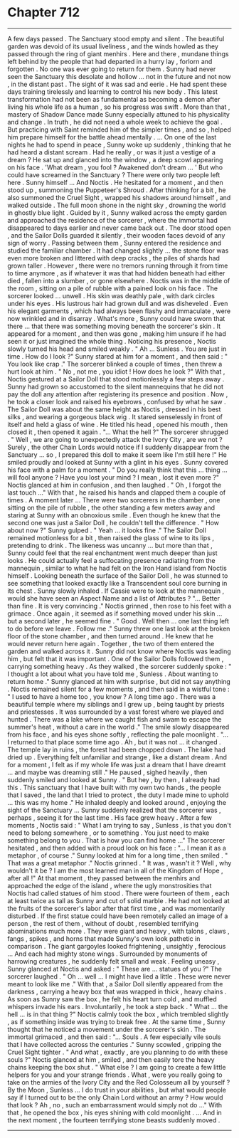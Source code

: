 
# Chapter 712


---

A few days passed .
The Sanctuary stood empty and silent . The beautiful garden was devoid of its usual liveliness , and the winds howled as they passed through the ring of giant menhirs . Here and there , mundane things left behind by the people that had departed in a hurry lay , forlorn and forgotten . No one was ever going to return for them .
Sunny had never seen the Sanctuary this desolate and hollow … not in the future and not now , in the distant past . The sight of it was sad and eerie .
He had spent these days training tirelessly and learning to control his new body . This latest transformation had not been as fundamental as becoming a demon after living his whole life as a human , so his progress was swift . More than that , mastery of Shadow Dance made Sunny especially attuned to his physicality and change .
In truth , he did not need a whole week to achieve the goal . But practicing with Saint reminded him of the simpler times , and so , helped him prepare himself for the battle ahead mentally .
… On one of the last nights he had to spend in peace , Sunny woke up suddenly , thinking that he had heard a distant scream . Had he really , or was it just a vestige of a dream ?
He sat up and glanced into the window , a deep scowl appearing on his face .
'What dream , you fool ? Awakened don't dream … '
But who could have screamed in the Sanctuary ? There were only two people left here . Sunny himself …
And Noctis .
He hesitated for a moment , and then stood up , summoning the Puppeteer's Shroud . After thinking for a bit , he also summoned the Cruel Sight , wrapped his shadows around himself , and walked outside .
The full moon shone in the night sky , drowning the world in ghostly blue light . Guided by it , Sunny walked across the empty garden and approached the residence of the sorcerer , where the immortal had disappeared to days earlier and never came back out .
The door stood open , and the Sailor Dolls guarded it silently , their wooden faces devoid of any sign of worry .
Passing between them , Sunny entered the residence and studied the familiar chamber . It had changed slightly … the stone floor was even more broken and littered with deep cracks , the piles of shards had grown taller .
However , there were no tremors running through it from time to time anymore , as if whatever it was that had hidden beneath had either died , fallen into a slumber , or gone elsewhere .
Noctis was in the middle of the room , sitting on a pile of rubble with a pained look on his face . The sorcerer looked … unwell .
His skin was deathly pale , with dark circles under his eyes . His lustrous hair had grown dull and was disheveled . Even his elegant garments , which had always been flashy and immaculate , were now wrinkled and in disarray .
What's more , Sunny could have sworn that there … that there was something moving beneath the sorcerer's skin . It appeared for a moment , and then was gone , making him unsure if he had seen it or just imagined the whole thing .
Noticing his presence , Noctis slowly turned his head and smiled weakly .
" Ah … Sunless . You are just in time . How do I look ?"
Sunny stared at him for a moment , and then said :
" You look like crap ."
The sorcerer blinked a couple of times , then threw a hurt look at him .
" No , not me , you idiot ! How does he look ?"
With that , Noctis gestured at a Sailor Doll that stood motionlessly a few steps away .
Sunny had grown so accustomed to the silent mannequins that he did not pay the doll any attention after registering its presence and position . Now , he took a closer look and raised his eyebrows , confused by what he saw .
The Sailor Doll was about the same height as Noctis , dressed in his best silks , and wearing a gorgeous black wig . It stared senselessly in front of itself and held a glass of wine .
He titled his head , opened his mouth , then closed it , then opened it again .
"... What the hell ?"
The sorcerer shrugged .
" Well , we are going to unexpectedly attack the Ivory City , are we not ? Surely , the other Chain Lords would notice if I suddenly disappear from the Sanctuary … so , I prepared this doll to make it seem like I'm still here !"
He smiled proudly and looked at Sunny with a glint in his eyes .
Sunny covered his face with a palm for a moment .
" Do you really think that this … thing … will fool anyone ? Have you lost your mind ? I mean , lost it even more ?"
Noctis glanced at him in confusion , and then laughed .
" Oh , I forgot the last touch …"
With that , he raised his hands and clapped them a couple of times . A moment later …
There were two sorcerers in the chamber , one sitting on the pile of rubble , the other standing a few meters away and staring at Sunny with an obnoxious smile . Even though he knew that the second one was just a Sailor Doll , he couldn't tell the difference .
" How about now ?"
Sunny gulped .
" Yeah … it looks fine ."
The Sailor Doll remained motionless for a bit , then raised the glass of wine to its lips , pretending to drink . The likeness was uncanny … but more than that , Sunny could feel that the real enchantment went much deeper than just looks . He could actually feel a suffocating presence radiating from the mannequin , similar to what he had felt on the Iron Hand island from Noctis himself .
Looking beneath the surface of the Sailor Doll , he was stunned to see something that looked exactly like a Transcendent soul core burning in its chest . Sunny slowly inhaled .
If Cassie were to look at the mannequin , would she have seen an Aspect Name and a list of Attributes ?
"... Better than fine . It is very convincing ."
Noctis grinned , then rose to his feet with a grimace . Once again , it seemed as if something moved under his skin … but a second later , he seemed fine .
" Good . Well then … one last thing left to do before we leave . Follow me ."
Sunny threw one last look at the broken floor of the stone chamber , and then turned around .
He knew that he would never return here again .
Together , the two of them entered the garden and walked across it . Sunny did not know where Noctis was leading him , but felt that it was important . One of the Sailor Dolls followed them , carrying something heavy .
As they walked , the sorcerer suddenly spoke :
" I thought a lot about what you have told me , Sunless . About wanting to return home ."
Sunny glanced at him with surprise , but did not say anything .
Noctis remained silent for a few moments , and then said in a wistful tone :
" I used to have a home too , you know ? A long time ago . There was a beautiful temple where my siblings and I grew up , being taught by priests and priestesses . It was surrounded by a vast forest where we played and hunted . There was a lake where we caught fish and swam to escape the summer's heat , without a care in the world ."
The smile slowly disappeared from his face , and his eyes shone softly , reflecting the pale moonlight .
"... I returned to that place some time ago . Ah , but it was not ... it changed . The temple lay in ruins , the forest had been chopped down . The lake had dried up . Everything felt unfamiliar and strange , like a distant dream . And for a moment , I felt as if my whole life was just a dream that I have dreamt ... and maybe was dreaming still ."
He paused , sighed heavily , then suddenly smiled and looked at Sunny .
" But hey , by then , I already had this . This sanctuary that I have built with my own two hands , the people that I saved , the land that I tried to protect , the duty I made mine to uphold … this was my home ."
He inhaled deeply and looked around , enjoying the sight of the Sanctuary …
Sunny suddenly realized that the sorcerer was , perhaps , seeing it for the last time .
His face grew heavy .
After a few moments , Noctis said :
" What I am trying to say , Sunless , is that you don't need to belong somewhere , or to something . You just need to make something belong to you . That is how you can find home …"
The sorcerer hesitated , and then added with a proud look on his face :
"... I mean it as a metaphor , of course ."
Sunny looked at him for a long time , then smiled .
" That was a great metaphor ."
Noctis grinned .
" It was , wasn't it ? Well , why wouldn't it be ? I am the most learned man in all of the Kingdom of Hope , after all !"
At that moment , they passed between the menhirs and approached the edge of the island , where the ugly monstrosities that Noctis had called statues of him stood . There were fourteen of them , each at least twice as tall as Sunny and cut of solid marble . He had not looked at the fruits of the sorcerer's labor after that first time , and was momentarily disturbed .
If the first statue could have been remotely called an image of a person , the rest of them , without of doubt , resembled terrifying abominations much more . They were giant and heavy , with talons , claws , fangs , spikes , and horns that made Sunny's own look pathetic in comparison . The giant gargoyles looked frightening , unsightly , ferocious ...
And each had mighty stone wings .
Surrounded by monuments of harrowing creatures , he suddenly felt small and weak .
Feeling uneasy , Sunny glanced at Noctis and asked :
" These are … statues of you ?"
The sorcerer laughed .
" Oh … well … I might have lied a little . These were never meant to look like me ."
With that , a Sailor Doll silently appeared from the darkness , carrying a heavy box that was wrapped in thick , heavy chains .
As soon as Sunny saw the box , he felt his heart turn cold , and muffled whispers invade his ears . Involuntarily , he took a step back .
" What … the hell … is in that thing ?"
Noctis calmly took the box , which trembled slightly , as if something inside was trying to break free . At the same time , Sunny thought that he noticed a movement under the sorcerer's skin .
The immortal grimaced , and then said :
"... Souls . A few especially vile souls that I have collected across the centuries ."
Sunny scowled , gripping the Cruel Sight tighter .
" And what , exactly , are you planning to do with these souls ?"
Noctis glanced at him , smiled , and then easily tore the heavy chains keeping the box shut .
" What else ? I am going to create a few little helpers for you and your strange friends . What , were you really going to take on the armies of the Ivory City and the Red Colosseum all by yourself ? By the Moon , Sunless … I do trust in your abilities , but what would people say if I turned out to be the only Chain Lord without an army ? How would that look ? Ah , no , such an embarrassment would simply not do …"
With that , he opened the box , his eyes shining with cold moonlight .
… And in the next moment , the fourteen terrifying stone beasts suddenly moved .

---


